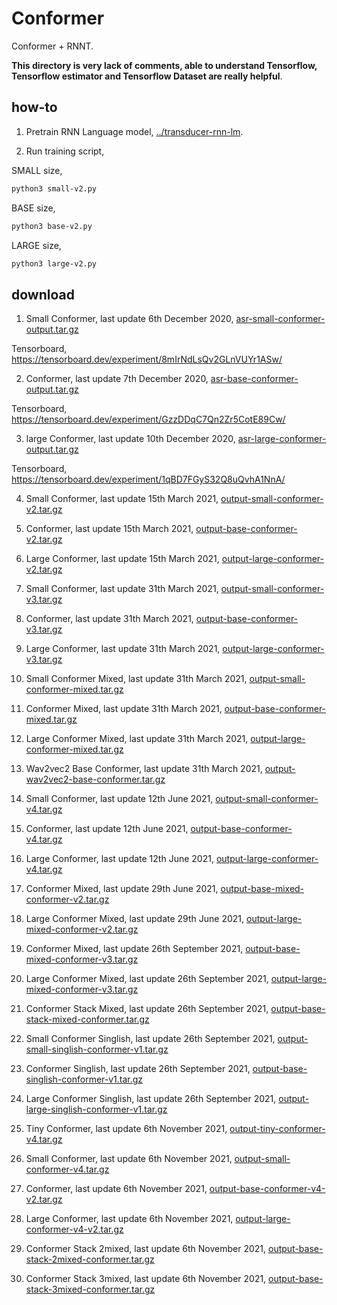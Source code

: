 # Conformer

Conformer + RNNT.

**This directory is very lack of comments, able to understand Tensorflow, Tensorflow estimator and Tensorflow Dataset are really helpful**.

## how-to

1. Pretrain RNN Language model, [../transducer-rnn-lm](../transducer-rnn-lm).

2. Run training script, 

SMALL size,

```bash
python3 small-v2.py
```

BASE size,

```bash
python3 base-v2.py
```

LARGE size,

```bash
python3 large-v2.py
```

## download

1. Small Conformer, last update 6th December 2020, [asr-small-conformer-output.tar.gz](https://f000.backblazeb2.com/file/malaya-speech-model/pretrained/asr-small-conformer-output.tar.gz)

Tensorboard, https://tensorboard.dev/experiment/8mIrNdLsQv2GLnVUYr1ASw/

2. Conformer, last update 7th December 2020, [asr-base-conformer-output.tar.gz](https://f000.backblazeb2.com/file/malaya-speech-model/pretrained/asr-base-conformer-output.tar.gz)

Tensorboard, https://tensorboard.dev/experiment/GzzDDqC7Qn2Zr5CotE89Cw/

3. large Conformer, last update 10th December 2020, [asr-large-conformer-output.tar.gz](https://f000.backblazeb2.com/file/malaya-speech-model/pretrained/asr-large-conformer-output.tar.gz)

Tensorboard, https://tensorboard.dev/experiment/1qBD7FGyS32Q8uQvhA1NnA/

4. Small Conformer, last update 15th March 2021, [output-small-conformer-v2.tar.gz](https://f000.backblazeb2.com/file/malaya-speech-model/pretrained/output-small-conformer-v2.tar.gz)

5. Conformer, last update 15th March 2021, [output-base-conformer-v2.tar.gz](https://f000.backblazeb2.com/file/malaya-speech-model/pretrained/output-base-conformer-v2.tar.gz)

6. Large Conformer, last update 15th March 2021, [output-large-conformer-v2.tar.gz](https://f000.backblazeb2.com/file/malaya-speech-model/pretrained/output-large-conformer-v2.tar.gz)

7. Small Conformer, last update 31th March 2021, [output-small-conformer-v3.tar.gz](https://f000.backblazeb2.com/file/malaya-speech-model/pretrained/output-small-conformer-v3.tar.gz)

8. Conformer, last update 31th March 2021, [output-base-conformer-v3.tar.gz](https://f000.backblazeb2.com/file/malaya-speech-model/pretrained/output-base-conformer-v3.tar.gz)

9. Large Conformer, last update 31th March 2021, [output-large-conformer-v3.tar.gz](https://f000.backblazeb2.com/file/malaya-speech-model/pretrained/output-large-conformer-v3.tar.gz)

7. Small Conformer Mixed, last update 31th March 2021, [output-small-conformer-mixed.tar.gz](https://f000.backblazeb2.com/file/malaya-speech-model/pretrained/output-small-conformer-mixed.tar.gz)

8. Conformer Mixed, last update 31th March 2021, [output-base-conformer-mixed.tar.gz](https://f000.backblazeb2.com/file/malaya-speech-model/pretrained/output-base-conformer-mixed.tar.gz)

9. Large Conformer Mixed, last update 31th March 2021, [output-large-conformer-mixed.tar.gz](https://f000.backblazeb2.com/file/malaya-speech-model/pretrained/output-large-conformer-mixed.tar.gz)

10. Wav2vec2 Base Conformer, last update 31th March 2021, [output-wav2vec2-base-conformer.tar.gz](https://f000.backblazeb2.com/file/malaya-speech-model/pretrained/output-wav2vec2-base-conformer.tar.gz)

11. Small Conformer, last update 12th June 2021, [output-small-conformer-v4.tar.gz](https://f000.backblazeb2.com/file/malaya-speech-model/pretrained/output-small-conformer-v4.tar.gz)

12. Conformer, last update 12th June 2021, [output-base-conformer-v4.tar.gz](https://f000.backblazeb2.com/file/malaya-speech-model/pretrained/output-base-conformer-v4.tar.gz)

13. Large Conformer, last update 12th June 2021, [output-large-conformer-v4.tar.gz](https://f000.backblazeb2.com/file/malaya-speech-model/pretrained/output-large-conformer-v4.tar.gz)

14. Conformer Mixed, last update 29th June 2021, [output-base-mixed-conformer-v2.tar.gz](https://f000.backblazeb2.com/file/malaya-speech-model/pretrained/output-base-mixed-conformer-v2.tar.gz)

15. Large Conformer Mixed, last update 29th June 2021, [output-large-mixed-conformer-v2.tar.gz](https://f000.backblazeb2.com/file/malaya-speech-model/pretrained/output-large-mixed-conformer-v2.tar.gz)

16. Conformer Mixed, last update 26th September 2021, [output-base-mixed-conformer-v3.tar.gz](https://f000.backblazeb2.com/file/malaya-speech-model/pretrained/output-base-mixed-conformer-v3.tar.gz)

17. Large Conformer Mixed, last update 26th September 2021, [output-large-mixed-conformer-v3.tar.gz](https://f000.backblazeb2.com/file/malaya-speech-model/pretrained/output-large-mixed-conformer-v3.tar.gz)

18. Conformer Stack Mixed, last update 26th September 2021, [output-base-stack-mixed-conformer.tar.gz](https://f000.backblazeb2.com/file/malaya-speech-model/pretrained/output-base-stack-mixed-conformer.tar.gz)

19. Small Conformer Singlish, last update 26th September 2021, [output-small-singlish-conformer-v1.tar.gz](https://f000.backblazeb2.com/file/malaya-speech-model/pretrained/output-small-singlish-conformer-v1.tar.gz)

20. Conformer Singlish, last update 26th September 2021, [output-base-singlish-conformer-v1.tar.gz](https://f000.backblazeb2.com/file/malaya-speech-model/pretrained/output-base-singlish-conformer-v1.tar.gz)

21. Large Conformer Singlish, last update 26th September 2021, [output-large-singlish-conformer-v1.tar.gz](https://f000.backblazeb2.com/file/malaya-speech-model/pretrained/output-large-singlish-conformer-v1.tar.gz)

22. Tiny Conformer, last update 6th November 2021, [output-tiny-conformer-v4.tar.gz](https://f000.backblazeb2.com/file/malaya-speech-model/pretrained/output-tiny-conformer-v4.tar.gz)

23. Small Conformer, last update 6th November 2021, [output-small-conformer-v4.tar.gz](https://f000.backblazeb2.com/file/malaya-speech-model/pretrained/output-small-conformer-v4.tar.gz)

24. Conformer, last update 6th November 2021, [output-base-conformer-v4-v2.tar.gz](https://f000.backblazeb2.com/file/malaya-speech-model/pretrained/output-base-conformer-v4-v2.tar.gz)

25. Large Conformer, last update 6th November 2021, [output-large-conformer-v4-v2.tar.gz](https://f000.backblazeb2.com/file/malaya-speech-model/pretrained/output-large-conformer-v4-v2.tar.gz)

26. Conformer Stack 2mixed, last update 6th November 2021, [output-base-stack-2mixed-conformer.tar.gz](https://f000.backblazeb2.com/file/malaya-speech-model/pretrained/output-base-stack-2mixed-conformer.tar.gz)

27. Conformer Stack 3mixed, last update 6th November 2021, [output-base-stack-3mixed-conformer.tar.gz](https://f000.backblazeb2.com/file/malaya-speech-model/pretrained/output-base-stack-3mixed-conformer.tar.gz)